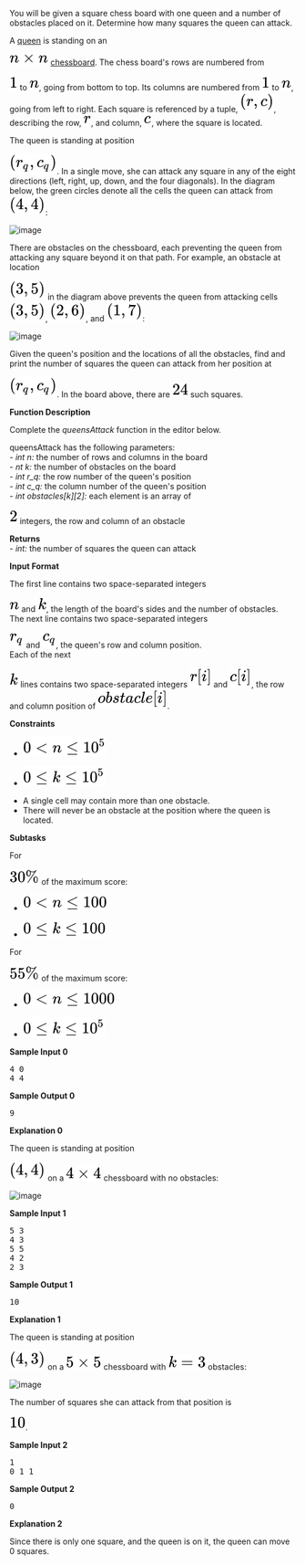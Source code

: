 <div class="challenge-body-html"><div class="challenge_problem_statement"><div class="msB challenge_problem_statement_body"><div class="hackdown-content"><svg style="display: none;"><defs id="MathJax_SVG_glyphs"></defs></svg><p>You will be given a square chess board with one queen and a number of obstacles placed on it.  Determine how many squares the queen can attack.  </p>
<p>A <a href="https://en.wikipedia.org/wiki/Queen_%28chess%29">queen</a> is standing on an



![Equation](svg_equations/equation_1.svg) <a href="https://en.wikipedia.org/wiki/Chess">chessboard</a>. The chess board's rows are numbered from 

![Equation](svg_equations/equation_2.svg) to ![Equation](svg_equations/equation_3.svg), going from bottom to top.  Its columns are numbered from ![Equation](svg_equations/equation_4.svg) to ![Equation](svg_equations/equation_5.svg), going from left to right. Each square is referenced by a tuple, ![Equation](svg_equations/equation_6.svg), describing the row, ![Equation](svg_equations/equation_7.svg), and column, ![Equation](svg_equations/equation_8.svg), where the square is located.</p>
<p>The queen is standing at position 

![Equation](svg_equations/equation_9.svg).  In a single move, she can attack any square in any of the eight directions (left, right, up, down, and the four diagonals). In the diagram below, the green circles denote all the cells the queen can attack from ![Equation](svg_equations/equation_10.svg): </p>
<p><img alt="image" src="https://s3.amazonaws.com/hr-challenge-images/0/1485426500-a4039ebb00-chess1.png" title=""/></p>
<p>There are obstacles on the chessboard, each preventing the queen from attacking any square beyond it on that path. For example, an obstacle at location 

![Equation](svg_equations/equation_11.svg) in the diagram above prevents the queen from attacking cells ![Equation](svg_equations/equation_12.svg), ![Equation](svg_equations/equation_13.svg), and ![Equation](svg_equations/equation_14.svg):</p>
<p><img alt="image" src="https://s3.amazonaws.com/hr-challenge-images/0/1485459132-3fdc1f1ca3-chess_4_.png" title=""/></p>
<p>Given the queen's position and the locations of all the obstacles, find and print the number of squares the queen can attack from her position at 

![Equation](svg_equations/equation_15.svg).  In the board above, there are ![Equation](svg_equations/equation_16.svg) such squares.</p>
<p><strong>Function Description</strong> </p>
<p>Complete the <em>queensAttack</em> function in the editor below.   </p>
<p>queensAttack has the following parameters: <br/>
- <em>int n:</em> the number of rows and columns in the board <br/>
- <em>nt k:</em> the number of obstacles on the board <br/>
- <em>int r_q:</em> the row number of the queen's position <br/>
- <em>int c_q:</em> the column number of the queen's position <br/>
- <em>int obstacles[k][2]:</em> each element is an array of 

![Equation](svg_equations/equation_17.svg) integers, the row and column of an obstacle  </p>
<p><strong>Returns</strong> <br/>
- <em>int:</em> the number of squares the queen can attack   </p></div></div></div><div class="challenge_input_format"><div class="msB challenge_input_format_title"><p><strong>Input Format</strong></p></div><div class="msB challenge_input_format_body"><div class="hackdown-content"><svg style="display: none;"><defs id="MathJax_SVG_glyphs"></defs></svg><p>The first line contains two space-separated integers 

![Equation](svg_equations/equation_18.svg) and ![Equation](svg_equations/equation_19.svg), the length of the board's sides and the number of obstacles. <br/>
The next line contains two space-separated integers 

![Equation](svg_equations/equation_20.svg) and ![Equation](svg_equations/equation_21.svg), the queen's row and column position. <br/>
Each of the next 

![Equation](svg_equations/equation_22.svg) lines contains two space-separated integers ![Equation](svg_equations/equation_23.svg) and ![Equation](svg_equations/equation_24.svg), the row and column position of ![Equation](svg_equations/equation_25.svg).       </p></div></div></div><div class="challenge_constraints"><div class="msB challenge_constraints_title"><p><strong>Constraints</strong></p></div><div class="msB challenge_constraints_body"><div class="hackdown-content"><svg style="display: none;"><defs id="MathJax_SVG_glyphs"></defs></svg><ul>
<li>

![Equation](svg_equations/equation_26.svg)</li>
<li>

![Equation](svg_equations/equation_27.svg)</li>
<li>A single cell may contain more than one obstacle.</li>
<li>There will never be an obstacle at the position where the queen is located.</li>
</ul>
<p><strong>Subtasks</strong></p>
<p>For 

![Equation](svg_equations/equation_28.svg) of the maximum score: </p>
<ul>
<li>

![Equation](svg_equations/equation_29.svg)</li>
<li>

![Equation](svg_equations/equation_30.svg)</li>
</ul>
<p>For 

![Equation](svg_equations/equation_31.svg) of the maximum score: </p>
<ul>
<li>

![Equation](svg_equations/equation_32.svg)</li>
<li>

![Equation](svg_equations/equation_33.svg)</li>
</ul></div></div></div><div class="challenge_sample_input"><div class="msB challenge_sample_input_title"><p><strong>Sample Input 0</strong></p></div><div class="msB challenge_sample_input_body"><div class="hackdown-content"><svg style="display: none;"><defs id="MathJax_SVG_glyphs"></defs></svg><div class="highlight"><pre><span></span><span class="err">4 0</span>
<span class="err">4 4</span>
</pre></div>
</div></div></div><div class="challenge_sample_output"><div class="msB challenge_sample_output_title"><p><strong>Sample Output 0</strong></p></div><div class="msB challenge_sample_output_body"><div class="hackdown-content"><svg style="display: none;"><defs id="MathJax_SVG_glyphs"></defs></svg><div class="highlight"><pre><span class="err">9</span>
</pre></div>
</div></div></div><div class="challenge_explanation"><div class="msB challenge_explanation_title"><p><strong>Explanation 0</strong></p></div><div class="msB challenge_explanation_body"><div class="hackdown-content"><svg style="display: none;"><defs id="MathJax_SVG_glyphs"></defs></svg><p>The queen is standing at position 

![Equation](svg_equations/equation_34.svg) on a ![Equation](svg_equations/equation_35.svg) chessboard with no obstacles:</p>
<p><img alt="image" src="https://s3.amazonaws.com/hr-challenge-images/0/1485426553-3064e08638-chess2.png" title=""/></p></div></div></div><div class="challenge_sample_input"><div class="msB challenge_sample_input_title"><p><strong>Sample Input 1</strong></p></div><div class="msB challenge_sample_input_body"><div class="hackdown-content"><svg style="display: none;"><defs id="MathJax_SVG_glyphs"></defs></svg><div class="highlight"><pre><span></span><span class="err">5 3</span>
<span class="err">4 3</span>
<span class="err">5 5</span>
<span class="err">4 2</span>
<span class="err">2 3</span>
</pre></div>
</div></div></div><div class="challenge_sample_output"><div class="msB challenge_sample_output_title"><p><strong>Sample Output 1</strong></p></div><div class="msB challenge_sample_output_body"><div class="hackdown-content"><svg style="display: none;"><defs id="MathJax_SVG_glyphs"></defs></svg><div class="highlight"><pre><span class="err">10</span>
</pre></div>
</div></div></div><div class="challenge_explanation"><div class="msB challenge_explanation_title"><p><strong>Explanation 1</strong></p></div><div class="msB challenge_explanation_body"><div class="hackdown-content"><svg style="display: none;"><defs id="MathJax_SVG_glyphs"></defs></svg><p>The queen is standing at position 

![Equation](svg_equations/equation_36.svg) on a ![Equation](svg_equations/equation_37.svg) chessboard with ![Equation](svg_equations/equation_38.svg) obstacles:</p>
<p><img alt="image" src="https://s3.amazonaws.com/hr-challenge-images/0/1485426870-84a6a0ce97-chess3.png" title=""/></p>
<p>The number of squares she can attack from that position is 

![Equation](svg_equations/equation_39.svg).</p></div></div></div><div class="challenge_sample_input"><div class="msB challenge_sample_input_title"><p><strong>Sample Input 2</strong></p></div><div class="msB challenge_sample_input_body"><div class="hackdown-content"><svg style="display: none;"><defs id="MathJax_SVG_glyphs"></defs></svg><div class="highlight"><pre><span></span><span class="err">1 0</span>
<span class="err">1 1</span>
</pre></div>
</div></div></div><div class="challenge_sample_output"><div class="msB challenge_sample_output_title"><p><strong>Sample Output 2</strong></p></div><div class="msB challenge_sample_output_body"><div class="hackdown-content"><svg style="display: none;"><defs id="MathJax_SVG_glyphs"></defs></svg><div class="highlight"><pre><span class="err">0</span>
</pre></div>
</div></div></div><div class="challenge_explanation"><div class="msB challenge_explanation_title"><p><strong>Explanation 2</strong></p></div><div class="msB challenge_explanation_body"><div class="hackdown-content"><svg style="display: none;"><defs id="MathJax_SVG_glyphs"></defs></svg><p>Since there is only one square, and the queen is on it, the queen can move 0 squares.</p></div></div></div></div>


